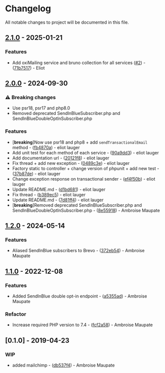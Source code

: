 # Changelog

All notable changes to project will be documented in this file.

## [2.1.0](https://github.com/rezozero/subscribeme/compare/2.0.0...2.1.0) - 2025-01-21

### Features

- Add oxiMailing service and bruno collection for all services ([#2](https://github.com/rezozero/subscribeme/issues/2)) - ([71b7517](https://github.com/rezozero/subscribeme/commit/71b751700c22e8810c7d952dbef9d7594cad09ca)) - Eliot

## [2.0.0](https://github.com/rezozero/subscribeme/compare/1.2.0...2.0.0) - 2024-09-30

### ⚠ Breaking changes

- Use psr18, psr17 and php8.0
- Removed deprecated SendInBlueSubscriber.php and SendInBlueDoubleOptInSubscriber.php

### Features

- [**breaking**]Now use psr18 and php8 + add `sendTransactionalEmail` method - ([fb4870a](https://github.com/rezozero/subscribeme/commit/fb4870ad61ee5c61c3c79bc1601cbfba70ee691c)) - eliot lauger
- Add unit test for each method of each service - ([90a9dd3](https://github.com/rezozero/subscribeme/commit/90a9dd3b247308524dd0359650fd899bb2ef9ff4)) - eliot lauger
- Add documentation url - ([20121f8](https://github.com/rezozero/subscribeme/commit/20121f8e237ef52b9f466d6a53a36a8d650d1ce7)) - eliot lauger
- Fix thread + add new exception - ([0489c3e](https://github.com/rezozero/subscribeme/commit/0489c3e19531e16bb7ca44c91d336ff8d8de89b9)) - eliot lauger
- Factory static to controller + change version of phpunit + add new test - ([37b87de](https://github.com/rezozero/subscribeme/commit/37b87deba5ea493fa5d9dc888bcf481ae1f5fe21)) - eliot lauger
- Change exception response on transactional sender - ([ef4f50b](https://github.com/rezozero/subscribeme/commit/ef4f50b9c8f371e9b460542cfb235255148be7c1)) - eliot lauger
- Update README.md - ([d1bd681](https://github.com/rezozero/subscribeme/commit/d1bd681d0425e8f1cd30258bbfebc94758de081d)) - eliot lauger
- Fix thread - ([b389ec5](https://github.com/rezozero/subscribeme/commit/b389ec5e52136085dde75f3ff73dac295dd6666b)) - eliot lauger
- Update README.md - ([7d81ff4](https://github.com/rezozero/subscribeme/commit/7d81ff43d6072ad8be4d8f731755f86e05f7103c)) - eliot lauger
-  [**breaking**]Removed deprecated SendInBlueSubscriber.php and SendInBlueDoubleOptInSubscriber.php - ([8e55918](https://github.com/rezozero/subscribeme/commit/8e559185310726c4b0df5dce234564f8d25b5269)) - Ambroise Maupate

## [1.2.0](https://github.com/rezozero/subscribeme/compare/1.1.0...1.2.0) - 2024-05-14

### Features

- Aliased SendInBlue subscribers to Brevo - ([372eb54](https://github.com/rezozero/subscribeme/commit/372eb5429472d0550417c04ed44488860e3de498)) - Ambroise Maupate

## [1.1.0](https://github.com/rezozero/subscribeme/compare/1.0.1...1.1.0) - 2022-12-08

### Features

- Added SendInBlue double opt-in endpoint - ([a5355ad](https://github.com/rezozero/subscribeme/commit/a5355ad8c3a7a4fb5206d29d61d524b1a4fb2e73)) - Ambroise Maupate

### Refactor

- Increase required PHP version to 7.4 - ([fcf2a58](https://github.com/rezozero/subscribeme/commit/fcf2a587c3b2f19aa2601b8e0f8d2a311d0f3ece)) - Ambroise Maupate

## [0.1.0] - 2019-04-23

### WIP

- added mailchimp - ([db537f4](https://github.com/rezozero/subscribeme/commit/db537f4a852e33daf4719e9d26bac7b70b49f42c)) - Ambroise Maupate

<!-- generated by git-cliff -->
